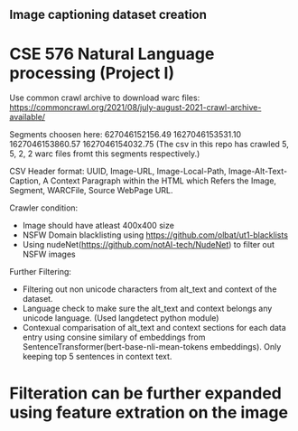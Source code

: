 ## Image captioning dataset creation

# CSE 576 Natural Language processing (Project I)

Use common crawl archive to download warc files:
https://commoncrawl.org/2021/08/july-august-2021-crawl-archive-available/ 

Segments choosen here: 627046152156.49 1627046153531.10 1627046153860.57 1627046154032.75
(The csv in this repo has crawled 5, 5, 2, 2 warc files fromt this segments respectively.)

CSV Header format:
UUID, Image-URL, Image-Local-Path, Image-Alt-Text-Caption, A Context Paragraph within the HTML which Refers the Image, Segment, WARCFile, Source WebPage URL.

Crawler condition:
* Image should have atleast 400x400 size
* NSFW Domain blacklisting using https://github.com/olbat/ut1-blacklists
* Using nudeNet(https://github.com/notAI-tech/NudeNet) to filter out NSFW images

Further Filtering:
* Filtering out non unicode characters from alt_text and context of the dataset.
* Language check to make sure the alt_text and context belongs any unicode language. (Used langdetect python module)
* Contexual comparisation of alt_text and context sections for each data entry using consine similary of embeddings from SentenceTransformer(bert-base-nli-mean-tokens embeddings). Only keeping top 5 sentences in context text.

# Filteration can be further expanded using feature extration on the image


